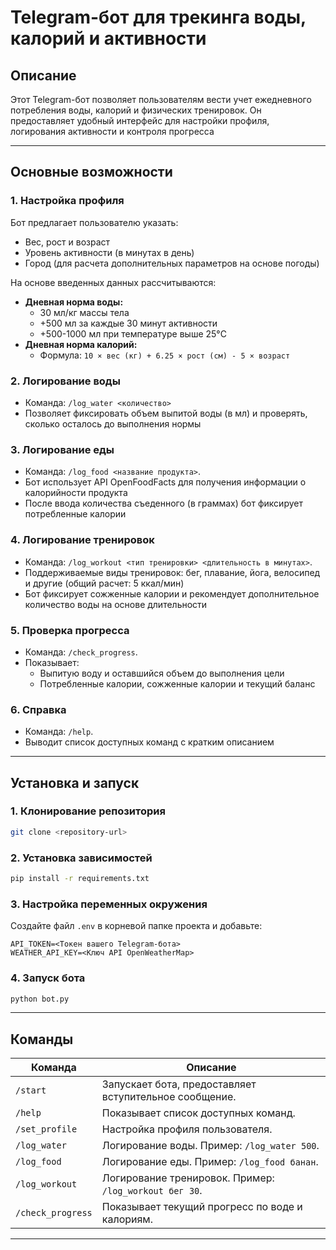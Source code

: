 # Telegram-бот для трекинга воды, калорий и активности

## Описание

Этот Telegram-бот позволяет пользователям вести учет ежедневного потребления воды, калорий и физических тренировок. Он
предоставляет удобный интерфейс для настройки профиля, логирования активности и контроля прогресса

---

## Основные возможности

### 1. Настройка профиля

Бот предлагает пользователю указать:

- Вес, рост и возраст
- Уровень активности (в минутах в день)
- Город (для расчета дополнительных параметров на основе погоды)

На основе введенных данных рассчитываются:

- **Дневная норма воды:**
    - 30 мл/кг массы тела
    - +500 мл за каждые 30 минут активности
    - +500-1000 мл при температуре выше 25°C
- **Дневная норма калорий:**
    - Формула: `10 × вес (кг) + 6.25 × рост (см) - 5 × возраст`

### 2. Логирование воды

- Команда: `/log_water <количество>`
- Позволяет фиксировать объем выпитой воды (в мл) и проверять, сколько осталось до выполнения нормы

### 3. Логирование еды

- Команда: `/log_food <название продукта>`.
- Бот использует API OpenFoodFacts для получения информации о калорийности продукта
- После ввода количества съеденного (в граммах) бот фиксирует потребленные калории

### 4. Логирование тренировок

- Команда: `/log_workout <тип тренировки> <длительность в минутах>`.
- Поддерживаемые виды тренировок: бег, плавание, йога, велосипед и другие (общий расчет: 5 ккал/мин)
- Бот фиксирует сожженные калории и рекомендует дополнительное количество воды на основе длительности

### 5. Проверка прогресса

- Команда: `/check_progress`.
- Показывает:
    - Выпитую воду и оставшийся объем до выполнения цели
    - Потребленные калории, сожженные калории и текущий баланс

### 6. Справка

- Команда: `/help`.
- Выводит список доступных команд с кратким описанием

---

## Установка и запуск

### 1. Клонирование репозитория

```bash
git clone <repository-url>
```

### 2. Установка зависимостей

```bash
pip install -r requirements.txt
```

### 3. Настройка переменных окружения

Создайте файл `.env` в корневой папке проекта и добавьте:

```env
API_TOKEN=<Токен вашего Telegram-бота>
WEATHER_API_KEY=<Ключ API OpenWeatherMap>
```

### 4. Запуск бота

```bash
python bot.py
```

---

## Команды

| Команда            | Описание                                                                 |
|--------------------|-------------------------------------------------------------------------|
| `/start`           | Запускает бота, предоставляет вступительное сообщение.                  |
| `/help`            | Показывает список доступных команд.                                    |
| `/set_profile`     | Настройка профиля пользователя.                                        |
| `/log_water`       | Логирование воды. Пример: `/log_water 500`.                            |
| `/log_food`        | Логирование еды. Пример: `/log_food банан`.                            |
| `/log_workout`     | Логирование тренировок. Пример: `/log_workout бег 30`.                 |
| `/check_progress`  | Показывает текущий прогресс по воде и калориям.                        |

---
